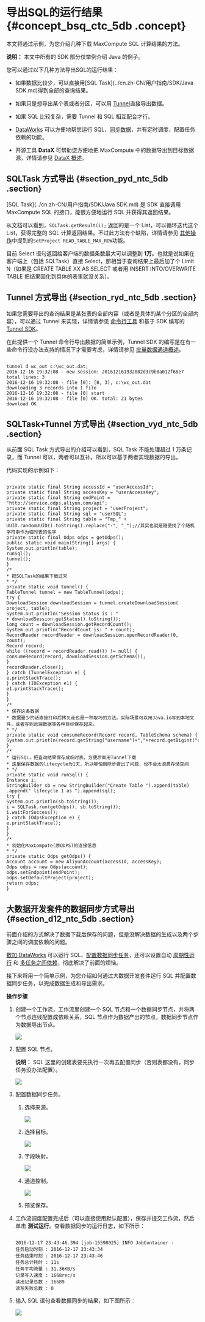 # 导出SQL的运行结果 {#concept_bsq_ctc_5db .concept}

本文将通过示例，为您介绍几种下载 MaxCompute SQL 计算结果的方法。

**说明：** 本文中所有的 SDK 部分仅举例介绍 Java 的例子。

您可以通过以下几种方法导出SQL的运行结果：

-   如果数据比较少，可以直接用[SQL Task](../cn.zh-CN/用户指南/SDK/Java SDK.md)得到全部的查询结果。

-   如果只是想导出某个表或者分区，可以用 [Tunnel](../cn.zh-CN/用户指南/数据上传下载/Tunnel命令操作.md)直接导出数据。

-   如果 SQL 比较复杂，需要 Tunnel 和 SQL 相互配合才行。

-   [DataWorks](https://data.aliyun.com/product/ide?) 可以方便地帮您运行 SQL，[同步数据](https://help.aliyun.com/document_detail/47677.html)，并有定时调度，配置任务依赖的功能。

-   开源工具 **DataX** 可帮助您方便地把 MaxCompute 中的数据导出到目标数据源，详情请参见 [DataX 概述](https://help.aliyun.com/document_detail/28291.html)。


## SQLTask 方式导出 {#section_pyd_ntc_5db .section}

[SQL Task](../cn.zh-CN/用户指南/SDK/Java SDK.md) 是 SDK 直接调用 MaxCompute SQL 的接口，能很方便地运行 SQL 并获得其返回结果。

从文档可以看到，`SQLTask.getResult(i);` 返回的是一个 List，可以循环迭代这个 List，获得完整的 SQL 计算返回结果。不过此方法有个缺陷，详情请参见 [其他操作](../cn.zh-CN/用户指南/常用命令/其他操作.md)中提到的`SetProject READ_TABLE_MAX_ROW`功能。

目前 Select 语句返回给客户端的数据条数最大可以调整到 **1万**。也就是说如果在客户端上（包括 SQLTask）直接 Select，那相当于查询结果上最后加了个 Limit N（如果是 CREATE TABLE XX AS SELECT 或者用 INSERT INTO/OVERWRITE TABLE 把结果固化到具体的表里就没关系）。

## Tunnel 方式导出 {#section_ryd_ntc_5db .section}

如果您需要导出的查询结果是某张表的全部内容（或者是具体的某个分区的全部内容），可以通过 Tunnel 来实现，详情请参见 [命令行工具](../cn.zh-CN/用户指南/数据上传下载/Tunnel命令操作.md) 和基于 SDK 编写的 [Tunnel SDK](../cn.zh-CN/用户指南/数据上传下载/批量数据通道SDK介绍/批量数据通道概要.md)。

在此提供一个 Tunnel 命令行导出数据的简单示例，Tunnel SDK 的编写是在有一些命令行没办法支持的情况下才需要考虑，详情请参见 [批量数据通道概述](../cn.zh-CN/用户指南/数据上传下载/批量数据通道SDK介绍/批量数据通道概要.md)。

```

tunnel d wc_out c:\wc_out.dat;
2016-12-16 19:32:08 - new session: 201612161932082d3c9b0a012f68e7 total lines: 3
2016-12-16 19:32:08 - file [0]: [0, 3), c:\wc_out.dat
downloading 3 records into 1 file
2016-12-16 19:32:08 - file [0] start
2016-12-16 19:32:08 - file [0] OK. total: 21 bytes
download OK
```

## SQLTask+Tunnel 方式导出 {#section_vyd_ntc_5db .section}

从前面 SQL Task 方式导出的介绍可以看到，SQL Task 不能处理超过 1 万条记录，而 Tunnel 可以，两者可以互补。所以可以基于两者实现数据的导出。

代码实现的示例如下：

```

private static final String accessId = "userAccessId";
private static final String accessKey = "userAccessKey";
private static final String endPoint = "http://service.odps.aliyun.com/api";
private static final String project = "userProject";
private static final String sql = "userSQL";
private static final String table = "Tmp_" + UUID.randomUUID().toString().replace("-", "_");//其实也就是随便找了个随机字符串作为临时表的名字
private static final Odps odps = getOdps();
public static void main(String[] args) {
System.out.println(table);
runSql();
tunnel();
}
/*
* 把SQLTask的结果下载过来
* */
private static void tunnel() {
TableTunnel tunnel = new TableTunnel(odps);
try {
DownloadSession downloadSession = tunnel.createDownloadSession(
project, table);
System.out.println("Session Status is : "
+ downloadSession.getStatus().toString());
long count = downloadSession.getRecordCount();
System.out.println("RecordCount is: " + count);
RecordReader recordReader = downloadSession.openRecordReader(0,
count);
Record record;
while ((record = recordReader.read()) != null) {
consumeRecord(record, downloadSession.getSchema());
}
recordReader.close();
} catch (TunnelException e) {
e.printStackTrace();
} catch (IOException e1) {
e1.printStackTrace();
}
}
/*
* 保存这条数据
* 数据量少的话直接打印后拷贝走也是一种取巧的方法。实际场景可以用Java.io写到本地文件，或者写到远端数据等各种目标保存起来。
* */
private static void consumeRecord(Record record, TableSchema schema) {
System.out.println(record.getString("username")+","+record.getBigint("cnt"));
}
/*
* 运行SQL，把查询结果保存成临时表，方便后面用Tunnel下载
* 这里保存数据的lifecycle为1天，所以哪怕删除步骤出了问题，也不会太浪费存储空间
* */
private static void runSql() {
Instance i;
StringBuilder sb = new StringBuilder("Create Table ").append(table)
.append(" lifecycle 1 as ").append(sql);
try {
System.out.println(sb.toString());
i = SQLTask.run(getOdps(), sb.toString());
i.waitForSuccess();
} catch (OdpsException e) {
e.printStackTrace();
}
}
/*
* 初始化MaxCompute(原ODPS)的连接信息
* */
private static Odps getOdps() {
Account account = new AliyunAccount(accessId, accessKey);
Odps odps = new Odps(account);
odps.setEndpoint(endPoint);
odps.setDefaultProject(project);
return odps;
}
```

## 大数据开发套件的数据同步方式导出 {#section_d12_ntc_5db .section}

前面介绍的方式解决了数据下载后保存的问题，但是没解决数据的生成以及两个步骤之间的调度依赖的问题。

[数加·DataWorks](https://data.aliyun.com/product/ide?) 可以运行 SQL、[配置数据同步任务](https://help.aliyun.com/document_detail/30269.html)，还可以设置自动 [周期性运行](https://help.aliyun.com/document_detail/50130.html) 和 [多任务之间依赖](https://help.aliyun.com/document_detail/50130.html)，彻底解决了前面的烦恼。

接下来将用一个简单示例，为您介绍如何通过大数据开发套件运行 SQL 并配置数据同步任务，以完成数据生成和导出需求。

**操作步骤**

1.  创建一个工作流，工作流里创建一个 SQL 节点和一个数据同步节点，并将两个节点连线配置成依赖关系，SQL 节点作为数据产出的节点，数据同步节点作为数据导出节点。

    ![](http://static-aliyun-doc.oss-cn-hangzhou.aliyuncs.com/assets/img/12158/1131_zh-CN.png)

2.  配置 SQL 节点。

    **说明：** SQL 这里的创建表要先执行一次再去配置同步（否则表都没有，同步任务没办法配置）。

    ![](http://static-aliyun-doc.oss-cn-hangzhou.aliyuncs.com/assets/img/12158/1133_zh-CN.png)

3.  配置数据同步任务。

    1.  选择来源。

        ![](http://static-aliyun-doc.oss-cn-hangzhou.aliyuncs.com/assets/img/12158/1138_zh-CN.png)

    2.  选择目标。

        ![](http://static-aliyun-doc.oss-cn-hangzhou.aliyuncs.com/assets/img/12158/1139_zh-CN.png)

    3.  字段映射。

        ![](http://static-aliyun-doc.oss-cn-hangzhou.aliyuncs.com/assets/img/12158/1145_zh-CN.png)

    4.  通道控制。

        ![](http://static-aliyun-doc.oss-cn-hangzhou.aliyuncs.com/assets/img/12158/1146_zh-CN.png)

    5.  预览保存。

4.  工作流调度配置完成后（可以直接使用默认配置），保存并提交工作流，然后单击 **测试运行**。查看数据同步的运行日志，如下所示：

    ```
    
    2016-12-17 23:43:46.394 [job-15598025] INFO JobContainer - 
    任务启动时刻 : 2016-12-17 23:43:34
    任务结束时刻 : 2016-12-17 23:43:46
    任务总计耗时 : 11s
    任务平均流量 : 31.36KB/s
    记录写入速度 : 1668rec/s
    读出记录总数 : 16689
    读写失败总数 : 0
    ```

5.  输入 SQL 语句查看数据同步的结果，如下图所示：

    ![](http://static-aliyun-doc.oss-cn-hangzhou.aliyuncs.com/assets/img/12158/1148_zh-CN.png)


